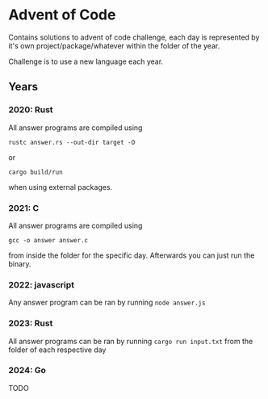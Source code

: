 # Advent of Code

Contains solutions to advent of code challenge, each day is represented by it's own project/package/whatever within the folder of the year.

Challenge is to use a new language each year.

## Years

### 2020: Rust
All answer programs are compiled using
```
rustc answer.rs --out-dir target -O
```
or 
```
cargo build/run
```
when using external packages.

### 2021: C
All answer programs are compiled using

```
gcc -o answer answer.c
```

from inside the folder for the specific day. Afterwards you can just run the binary.

### 2022: javascript
Any answer program can be ran by running `node answer.js`

### 2023: Rust
All answer programs can be ran by running `cargo run input.txt` from the folder of each respective day

### 2024: Go
TODO
